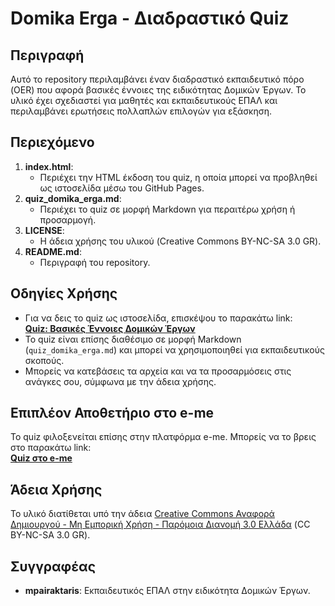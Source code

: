 # Domika Erga - Διαδραστικό Quiz

## Περιγραφή
Αυτό το repository περιλαμβάνει έναν διαδραστικό εκπαιδευτικό πόρο (OER) που αφορά βασικές έννοιες της ειδικότητας Δομικών Έργων. Το υλικό έχει σχεδιαστεί για μαθητές και εκπαιδευτικούς ΕΠΑΛ και περιλαμβάνει ερωτήσεις πολλαπλών επιλογών για εξάσκηση.

## Περιεχόμενο
1. **index.html**:
   - Περιέχει την HTML έκδοση του quiz, η οποία μπορεί να προβληθεί ως ιστοσελίδα μέσω του GitHub Pages.
2. **quiz_domika_erga.md**:
   - Περιέχει το quiz σε μορφή Markdown για περαιτέρω χρήση ή προσαρμογή.
3. **LICENSE**:
   - Η άδεια χρήσης του υλικού (Creative Commons BY-NC-SA 3.0 GR).
4. **README.md**:
   - Περιγραφή του repository.

## Οδηγίες Χρήσης
- Για να δεις το quiz ως ιστοσελίδα, επισκέψου το παρακάτω link:  
  **[Quiz: Βασικές Έννοιες Δομικών Έργων](https://mpairaktaris.github.io/domika-erga)**
- Το quiz είναι επίσης διαθέσιμο σε μορφή Markdown (`quiz_domika_erga.md`) και μπορεί να χρησιμοποιηθεί για εκπαιδευτικούς σκοπούς.
- Μπορείς να κατεβάσεις τα αρχεία και να τα προσαρμόσεις στις ανάγκες σου, σύμφωνα με την άδεια χρήσης.

## Επιπλέον Αποθετήριο στο e-me
Το quiz φιλοξενείται επίσης στην πλατφόρμα e-me. Μπορείς να το βρεις στο παρακάτω link:  
**[Quiz στο e-me](https://files.e-me.edu.gr/s/sibRTCYJRZMsa3e)**

## Άδεια Χρήσης
Το υλικό διατίθεται υπό την άδεια [Creative Commons Αναφορά Δημιουργού - Μη Εμπορική Χρήση - Παρόμοια Διανομή 3.0 Ελλάδα](https://creativecommons.org/licenses/by-nc-sa/3.0/gr/) (CC BY-NC-SA 3.0 GR).

## Συγγραφέας
- **mpairaktaris**: Εκπαιδευτικός ΕΠΑΛ στην ειδικότητα Δομικών Έργων.

